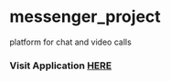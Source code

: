 # messenger_project
platform for chat and video calls

<h3>Visit Application <a href="https://atwine-phillip1.github.io/messenger_project/" target="_blank">HERE</a> </h3>